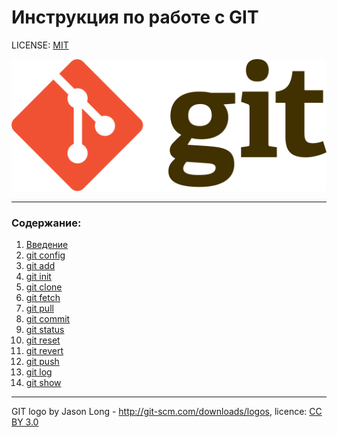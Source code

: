 # Инструкция по работе с GIT

LICENSE: [MIT](./license.md)

![git-logo](./assets/512px-Git-logo.svg.png)

---

### Содержание: 
1.  [Введение](./intro.md)
2.  [git config](./config.md)
3.  [git add](./add.md)
4.  [git init](./init.md)
5.  [git clone](./clone.md)
6.  [git fetch](./fetch.md)
7.  [git pull](./pull.md)
8.  [git commit](./commit.md)
9.  [git status](./status.md)
10. [git reset](./reset.md)
11. [git revert](./revert.md)
12. [git push](./push.md)
13. [git log](./log.md)
14. [git show](./show.md)

---

GIT logo by 	Jason Long - http://git-scm.com/downloads/logos, licence: [CC BY 3.0](https://creativecommons.org/licenses/by/3.0/)